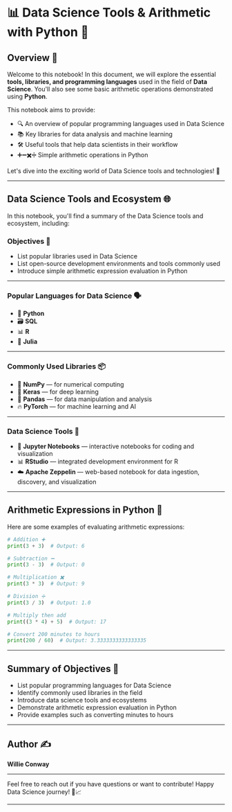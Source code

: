 # 📊 Data Science Tools & Arithmetic with Python 🐍

## Overview 👋

Welcome to this notebook! In this document, we will explore the essential **tools, libraries, and programming languages** used in the field of **Data Science**. You'll also see some basic arithmetic operations demonstrated using **Python**.

This notebook aims to provide:

* 🔍 An overview of popular programming languages used in Data Science
* 📚 Key libraries for data analysis and machine learning
* 🛠️ Useful tools that help data scientists in their workflow
* ➕➖✖️➗ Simple arithmetic operations in Python

Let's dive into the exciting world of Data Science tools and technologies! 🚀

---

## Data Science Tools and Ecosystem 🌐

In this notebook, you'll find a summary of the Data Science tools and ecosystem, including:

### Objectives 🎯

* List popular libraries used in Data Science
* List open-source development environments and tools commonly used
* Introduce simple arithmetic expression evaluation in Python

---

### Popular Languages for Data Science 🗣️

* 🐍 **Python**
* 🗃️ **SQL**
* 📊 **R**
* 🔣 **Julia**

---

### Commonly Used Libraries 📦

* 🔢 **NumPy** — for numerical computing
* 🧠 **Keras** — for deep learning
* 🐼 **Pandas** — for data manipulation and analysis
* 🔥 **PyTorch** — for machine learning and AI

---

### Data Science Tools 🧰

* 📓 **Jupyter Notebooks** — interactive notebooks for coding and visualization
* 📊 **RStudio** — integrated development environment for R
* ☁️ **Apache Zeppelin** — web-based notebook for data ingestion, discovery, and visualization

---

## Arithmetic Expressions in Python 🧮

Here are some examples of evaluating arithmetic expressions:

```python
# Addition ➕
print(3 + 3)  # Output: 6

# Subtraction ➖
print(3 - 3)  # Output: 0

# Multiplication ✖️
print(3 * 3)  # Output: 9

# Division ➗
print(3 / 3)  # Output: 1.0

# Multiply then add
print((3 * 4) + 5)  # Output: 17

# Convert 200 minutes to hours
print(200 / 60)  # Output: 3.3333333333333335
```

---

## Summary of Objectives 📌

* List popular programming languages for Data Science
* Identify commonly used libraries in the field
* Introduce data science tools and ecosystems
* Demonstrate arithmetic expression evaluation in Python
* Provide examples such as converting minutes to hours

---

## Author ✍️

**Willie Conway**

---

Feel free to reach out if you have questions or want to contribute! Happy Data Science journey! 🎉📈

---


